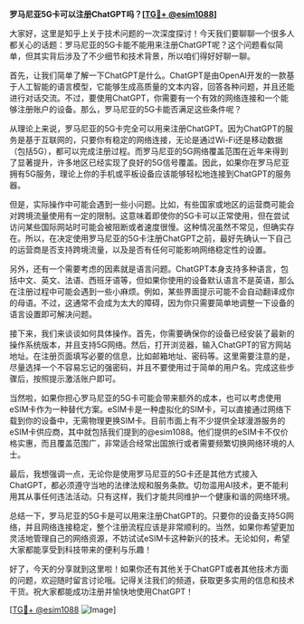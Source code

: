 **罗马尼亚5G卡可以注册ChatGPT吗？[[TG💪+ @esim1088](https://t.me/s/esim1088)]**

大家好，这里是知乎上关于技术问题的一次深度探讨！今天我们要聊聊一个很多人都关心的话题：罗马尼亚的5G卡能不能用来注册ChatGPT呢？这个问题看似简单，但其实背后涉及了不少细节和技术背景，所以咱们得好好聊一聊。

首先，让我们简单了解一下ChatGPT是什么。ChatGPT是由OpenAI开发的一款基于人工智能的语言模型，它能够生成高质量的文本内容，回答各种问题，并且还能进行对话交流。不过，要使用ChatGPT，你需要有一个有效的网络连接和一个能够注册账户的设备。那么，罗马尼亚的5G卡能否满足这些条件呢？

从理论上来说，罗马尼亚的5G卡完全可以用来注册ChatGPT。因为ChatGPT的服务是基于互联网的，只要你有稳定的网络连接，无论是通过Wi-Fi还是移动数据（包括5G），都可以完成注册过程。而罗马尼亚的5G网络覆盖范围在近年来得到了显著提升，许多地区已经实现了良好的5G信号覆盖。因此，如果你在罗马尼亚拥有5G服务，理论上你的手机或平板设备应该能够轻松地连接到ChatGPT的服务器。

但是，实际操作中可能会遇到一些小问题。比如，有些国家或地区的运营商可能会对跨境流量使用有一定的限制。这意味着即使你的5G卡可以正常使用，但在尝试访问某些国际网站时可能会被阻断或者速度很慢。这种情况虽然不常见，但确实存在。所以，在决定使用罗马尼亚的5G卡注册ChatGPT之前，最好先确认一下自己的运营商是否支持跨境流量，以及是否有任何可能影响网络稳定性的设置。

另外，还有一个需要考虑的因素就是语言问题。ChatGPT本身支持多种语言，包括中文、英文、法语、西班牙语等，但如果你使用的设备默认语言不是英语，那么在注册过程中可能会遇到一些小麻烦。例如，某些界面提示可能不会自动翻译成你的母语。不过，这通常不会成为太大的障碍，因为你只需要简单地调整一下设备的语言设置即可解决问题。

接下来，我们来谈谈如何具体操作。首先，你需要确保你的设备已经安装了最新的操作系统版本，并且支持5G网络。然后，打开浏览器，输入ChatGPT的官方网站地址。在注册页面填写必要的信息，比如邮箱地址、密码等。这里需要注意的是，尽量选择一个不容易忘记的强密码，并且不要使用过于简单的用户名。完成这些步骤后，按照提示激活账户即可。

当然啦，如果你担心罗马尼亚的5G卡可能会带来额外的成本，也可以考虑使用eSIM卡作为一种替代方案。eSIM卡是一种虚拟化的SIM卡，可以直接通过网络下载到你的设备中，无需物理更换SIM卡。目前市面上有不少提供全球漫游服务的eSIM卡供应商，其中就包括我们提到的@esim1088。他们提供的eSIM卡不仅价格实惠，而且覆盖范围广，非常适合经常出国旅行或者需要频繁切换网络环境的人士。

最后，我想强调一点，无论你是使用罗马尼亚的5G卡还是其他方式接入ChatGPT，都必须遵守当地的法律法规和服务条款。切勿滥用AI技术，更不能利用其从事任何违法活动。只有这样，我们才能共同维护一个健康和谐的网络环境。

总结一下，罗马尼亚的5G卡是可以用来注册ChatGPT的。只要你的设备支持5G网络，并且网络连接稳定，整个注册流程应该是非常顺利的。当然，如果你希望更加灵活地管理自己的网络资源，不妨试试eSIM卡这种新兴的技术。无论如何，希望大家都能享受到科技带来的便利与乐趣！

好了，今天的分享就到这里啦！如果你还有其他关于ChatGPT或者其他技术方面的问题，欢迎随时留言讨论哦。记得关注我们的频道，获取更多实用的信息和技术干货。祝大家都能成功注册并愉快地使用ChatGPT！

[[TG💪+ @esim1088](https://t.me/s/esim1088) ![Image](https://i.postimg.cc/4NQfJmqS/Snipaste-2025-05-13-00-14-12.png)]